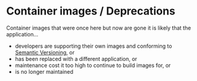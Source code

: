 # Container images / Deprecations

Container images that were once here but now are gone it is likely that the application...

- developers are supporting their own images and conforming to [Semantic Versioning](https://semver.org/), or
- has been replaced with a different application, or
- maintenance cost it too high to continue to build images for, or
- is no longer maintained

